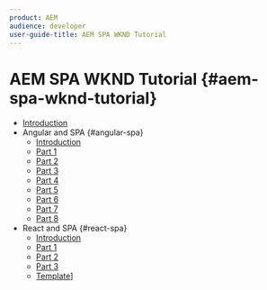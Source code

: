 ```yaml
---
product: AEM
audience: developer
user-guide-title: AEM SPA WKND Tutorial
---
```


# AEM SPA WKND Tutorial {#aem-spa-wknd-tutorial}

+ [Introduction](getting-started-spa-wknd-tutorial-develop.md)
+ Angular and SPA {#angular-spa}
  + [Introduction](chapter-0.md)
  + [Part 1](chapter-1.md)
  + [Part 2](chapter-2.md)
  + [Part 3](chapter-3.md)
  + [Part 4](chapter-4.md)
  + [Part 5](chapter-5.md)
  + [Part 6](chapter-6.md)
  + [Part 7](chapter-7.md)
  + [Part 8](chapter-8.md)
+ React and SPA {#react-spa}
  + [Introduction](chapter-0.md)
  + [Part 1](chapter-1.md)
  + [Part 2](chapter-2.md)
  + [Part 3](chapter-3.md)
  + [Template](template.md)]
